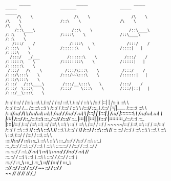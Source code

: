           _____                    _____                    _____            _____                   _______                   _____                    _____          
         /\    \                  /\    \                  /\    \          /\    \                 /::\    \                 /\    \                  /\    \         
        /::\____\                /::\    \                /::\____\        /::\    \               /::::\    \               /::\____\                /::\    \        
       /:::/    /               /::::\    \              /:::/    /       /::::\    \             /::::::\    \             /::::|   |               /::::\    \       
      /:::/   _/___            /::::::\    \            /:::/    /       /::::::\    \           /::::::::\    \           /:::::|   |              /::::::\    \      
     /:::/   /\    \          /:::/\:::\    \          /:::/    /       /:::/\:::\    \         /:::/~~\:::\    \         /::::::|   |             /:::/\:::\    \     
    /:::/   /::\____\        /:::/__\:::\    \        /:::/    /       /:::/  \:::\    \       /:::/    \:::\    \       /:::/|::|   |            /:::/__\:::\    \    
   /:::/   /:::/    /       /::::\   \:::\    \      /:::/    /       /:::/    \:::\    \     /:::/    / \:::\    \     /:::/ |::|   |           /::::\   \:::\    \   
  /:::/   /:::/   _/___    /::::::\   \:::\    \    /:::/    /       /:::/    / \:::\    \   /:::/____/   \:::\____\   /:::/  |::|___|______    /::::::\   \:::\    \  
 /:::/___/:::/   /\    \  /:::/\:::\   \:::\    \  /:::/    /       /:::/    /   \:::\    \ |:::|    |     |:::|    | /:::/   |::::::::\    \  /:::/\:::\   \:::\    \ 
|:::|   /:::/   /::\____\/:::/__\:::\   \:::\____\/:::/____/       /:::/____/     \:::\____\|:::|____|     |:::|    |/:::/    |:::::::::\____\/:::/__\:::\   \:::\____\
|:::|__/:::/   /:::/    /\:::\   \:::\   \::/    /\:::\    \       \:::\    \      \::/    / \:::\    \   /:::/    / \::/    / ~~~~~/:::/    /\:::\   \:::\   \::/    /
 \:::\/:::/   /:::/    /  \:::\   \:::\   \/____/  \:::\    \       \:::\    \      \/____/   \:::\    \ /:::/    /   \/____/      /:::/    /  \:::\   \:::\   \/____/ 
  \::::::/   /:::/    /    \:::\   \:::\    \       \:::\    \       \:::\    \                \:::\    /:::/    /                /:::/    /    \:::\   \:::\    \     
   \::::/___/:::/    /      \:::\   \:::\____\       \:::\    \       \:::\    \                \:::\__/:::/    /                /:::/    /      \:::\   \:::\____\    
    \:::\__/:::/    /        \:::\   \::/    /        \:::\    \       \:::\    \                \::::::::/    /                /:::/    /        \:::\   \::/    /    
     \::::::::/    /          \:::\   \/____/          \:::\    \       \:::\    \                \::::::/    /                /:::/    /          \:::\   \/____/     
      \::::::/    /            \:::\    \               \:::\    \       \:::\    \                \::::/    /                /:::/    /            \:::\    \         
       \::::/    /              \:::\____\               \:::\____\       \:::\____\                \::/____/                /:::/    /              \:::\____\        
        \::/____/                \::/    /                \::/    /        \::/    /                 ~~                      \::/    /                \::/    /        
         ~~                       \/____/                  \/____/          \/____/                                           \/____/                  \/____/         
                                                                                                                                                                       

